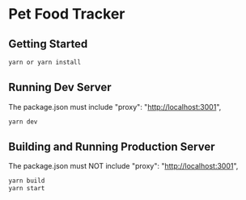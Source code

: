 # Pet Food Tracker

## Getting Started

```bash
yarn or yarn install
```

## Running Dev Server

The package.json must include "proxy": "<http://localhost:3001>",

```bash
yarn dev
```

## Building and Running Production Server

The package.json must NOT include "proxy": "<http://localhost:3001>",

```bash
yarn build
yarn start
```
